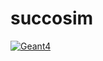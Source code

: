 # succosim

[![Geant4](https://img.shields.io/badge/Geant4-10.05-blue.svg)](http://www.geant4.org/geant4/)
